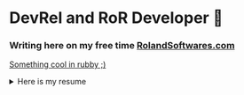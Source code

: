 # DevRel and RoR Developer 🧙

### Writing here on my free time [RolandSoftwares.com](https://rolandsoftwares.com/)

[Something cool in rubby ;)](https://gist.github.com/letItCurl/61960146a2ccc47595fa101cd318da7c)

<details>
  <summary>Here is my resume</summary>
  
  ![Roland lopez resume](https://raw.githubusercontent.com/letItCurl/resume/refs/heads/main/roland_lopez_resume.png)
</details>

